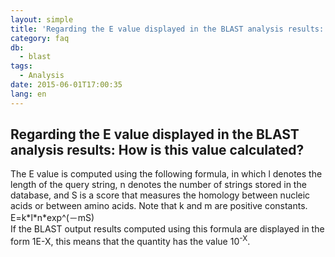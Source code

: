 ```yaml
---
layout: simple
title: 'Regarding the E value displayed in the BLAST analysis results: How is this value calculated?'
category: faq
db:
  - blast
tags: 
  - Analysis
date: 2015-06-01T17:00:35
lang: en
---
```


## Regarding the E value displayed in the BLAST analysis results: How is this value calculated?

<html>The E value is computed using the following formula, in which l denotes the length of the query string, n denotes the number of strings stored in the database, and S is a score that measures the homology between nucleic acids or between amino acids. Note that k and m are positive constants.<br>E=k*l*n*exp^(－mS)<br>If the BLAST output results computed using this formula are displayed in the form 1E-X, this means that the quantity has the value 10<sup>-X</sup>.</html>